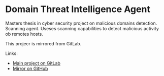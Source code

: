 # Domain Threat Intelligence Agent

Masters thesis in cyber security project on malicious domains detection. Scanning agent.
Useses scanning capabilities to detect malicious activity ob remotes hosts.

This projecr is mirrored from GitLab.

Links:

- [Main project on GitLab](https://gitlab.qvineox.ru/masters/domain_threat_intelligence)
- [Mirror on GitHub](https://github.com/Qvineox/domain-threat-intelligence-agent-mirror)